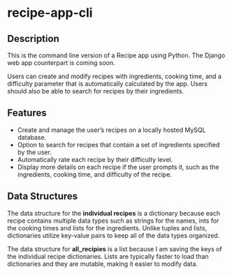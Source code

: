 # recipe-app-cli

## Description
This is the command line version of a Recipe app using Python. The Django web app counterpart is coming soon.

Users can create and modify recipes with ingredients, cooking time, and a difficulty parameter that is automatically calculated by the app. Users should also be able to search for recipes by their ingredients.

## Features
- Create and manage the user’s recipes on a locally hosted MySQL database.
- Option to search for recipes that contain a set of ingredients specified by the user.
- Automatically rate each recipe by their difficulty level.
- Display more details on each recipe if the user prompts it, such as the ingredients, cooking time, and difficulty of the recipe.

## Data Structures
The data structure for the **individual recipes** is a dictionary because each recipe contains multiple data types such as strings for the names, ints for the cooking times and lists for the ingredients. Unlike tuples and lists, dictionaries utilize key-value pairs to keep all of the data types organized.

The data structure for **all_recipies** is a list because I am saving the keys of the individual recipe dictionaries. Lists are typically faster to load than dictionaries and they are mutable, making it easier to modify data. 